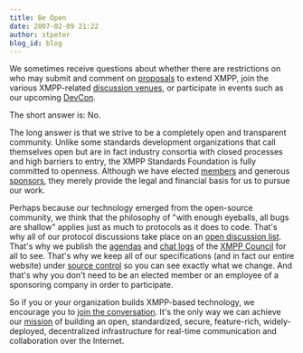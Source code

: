 ```yaml
---
title: Be Open
date: 2007-02-09 21:22
author: stpeter
blog_id: blog
---
```


We sometimes receive questions about whether there are restrictions on who may submit and comment on [proposals](https://xmpp.org/extensions/) to extend XMPP, join the various XMPP-related [discussion venues](https://xmpp.org/about/discuss.shtml), or participate in events such as our upcoming [DevCon](http://wiki.jabber.org/index.php/DevCon).

The short answer is: No.

The long answer is that we strive to be a completely open and transparent community. Unlike some standards development organizations that call themselves open but are in fact industry consortia with closed processes and high barriers to entry, the XMPP Standards Foundation is fully committed to openness. Although we have elected [members](https://xmpp.org/xsf/members/) and generous [sponsors](https://xmpp.org/xsf/sponsors/), they merely provide the legal and financial basis for us to pursue our work.

Perhaps because our technology emerged from the open-source community, we think that the philosophy of "with enough eyeballs, all bugs are shallow" applies just as much to protocols as it does to code. That's why all of our protocol discussions take place on an [open discussion list](https://mail.jabber.org/mailman/listinfo/standards). That's why we publish the [agendas](https://xmpp.org/council/agendas/) and [chat logs](http://www.jabber.org/muc-logs/council@conference.jabber.org/) of the [XMPP Council](https://xmpp.org/council/) for all to see. That's why we keep all of our specifications (and in fact our entire website) under [source control](http://www.jabberstudio.org/cgi-bin/viewcvs.cgi/cvs/xmpp/) so you can see exactly what we change. And that's why you don't need to be an elected member or an employee of a sponsoring company in order to participate.

So if you or your organization builds XMPP-based technology, we encourage you to [join the conversation](https://xmpp.org/about/discuss.shtml). It's the only way we can achieve our [mission](https://xmpp.org/xsf/mission.shtml) of building an open, standardized, secure, feature-rich, widely-deployed, decentralized infrastructure for real-time communication and collaboration over the Internet.
